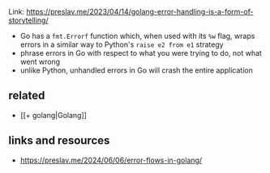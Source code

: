 Link: https://preslav.me/2023/04/14/golang-error-handling-is-a-form-of-storytelling/

- Go has a `fmt.Errorf` function which, when used with its `%w` flag, wraps errors in a similar way to Python's `raise e2 from e1` strategy
- phrase errors in Go with respect to what you were trying to do, not what went wrong
- unlike Python, unhandled errors in Go will crash the entire application

## related

- [[+ golang|Golang]]

## links and resources

- https://preslav.me/2024/06/06/error-flows-in-golang/